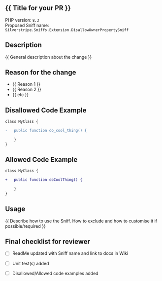## {{ Title for your PR }}

<!-- Update the following example details to be relevant -->

PHP version: `8.3`  
Proposed Sniff name: `Silverstripe.Sniffs.Extension.DisallowOwnerPropertySniff`


## Description
{{ General description about the change }}

## Reason for the change

- {{ Reason 1 }}
- {{ Reason 2 }}
- {{ etc }}


## Disallowed Code Example

```diff
class MyClass {

-   public function do_cool_thing() {
    
    }
}
```
## Allowed Code Example

```diff 
class MyClass {

+   public function doCoolThing() {
    
    }
}
```

## Usage

{{ Describe how to use the Sniff. How to exclude and how to customise it if possible/required }}


## Final checklist for reviewer
- [ ] ReadMe updated with Sniff name and link to docs in Wiki
- [ ] Unit test(s) added
- [ ] Disallowed/Allowed code examples added

